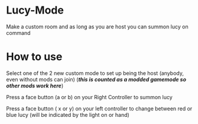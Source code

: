 # Lucy-Mode
Make a custom room and as long as you are host you can summon lucy on command


# How to use
Select one of the 2 new custom mode to set up being the host (anybody, even without mods can join)  (***this is counted as a modded gamemode so other mods work here***)

Press a face button (a or b) on your Right Controller to summon lucy

Press a face button ( x or y) on your left controller to change between red or blue lucy (will be indicated by the light on or hand)
